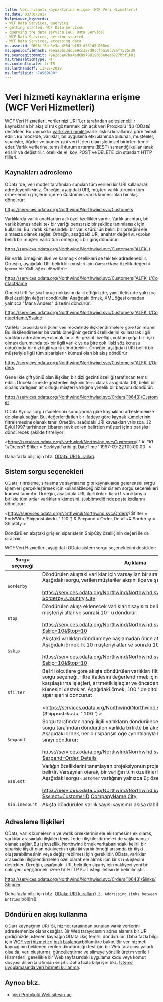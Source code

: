 ```yaml
---
title: Veri hizmeti kaynaklarına erişme (WCF Veri Hizmetleri)
ms.date: 03/30/2017
helpviewer_keywords:
- WCF Data Services, querying
- getting started, WCF Data Services
- querying the data service [WCF Data Service]
- WCF Data Services, getting started
- WCF Data Services, accessing data
ms.assetid: 9665ff5b-3e3a-495d-bf83-d531d5d060ed
ms.openlocfilehash: 7eea23ba3dc5e9cc327d9cdfba10c72af7525c30
ms.sourcegitcommit: 79a2d6a07ba4ed08979819666a0ee6927bbf1b01
ms.translationtype: MT
ms.contentlocale: tr-TR
ms.lasthandoff: 11/28/2019
ms.locfileid: "74569400"
---
```

# <a name="accessing-data-service-resources-wcf-data-services"></a>Veri hizmeti kaynaklarına erişme (WCF Veri Hizmetleri)
WCF Veri Hizmetleri, verilerinizi URI 'Ler tarafından adreslenebilir kaynaklarla bir akış olarak göstermek için açık veri Protokolü 'Nü (OData) destekler. Bu kaynaklar [varlık veri modeli](../adonet/entity-data-model.md)varlık ilişkisi kurallarına göre temsil edilir. Bu modelde, varlıklar, bir uygulama etki alanında bulunan, müşteriler, siparişler, öğeler ve ürünler gibi veri türleri olan işletimsel birimleri temsil eder. Varlık verilerine, temsili durum aktarımı (REST) semantiği kullanılarak erişilir ve değiştirilir, özellikle Al, koy, POST ve DELETE için standart HTTP fiilleri.  
  
## <a name="addressing-resources"></a>Kaynakları adresleme  
 OData 'de, veri modeli tarafından sunulan tüm verileri bir URI kullanarak adresleyebilirsiniz. Örneğin, aşağıdaki URI, müşteri varlık türünün tüm örneklerinin girişlerini içeren Customers varlık kümesi olan bir akış döndürür:  
  
<https://services.odata.org/Northwind/Northwind.svc/Customers>
  
 Varlıklarda varlık anahtarları adlı özel özellikler vardır. Varlık anahtarı, bir varlık kümesindeki tek bir varlığı benzersiz bir şekilde tanımlamak için kullanılır. Bu, varlık kümesindeki bir varlık türünün belirli bir örneğini ele almanıza olanak sağlar. Örneğin, aşağıdaki URI, anahtar değeri `ALFKI`olan belirli bir müşteri varlık türü örneği için bir giriş döndürür:  
  
<https://services.odata.org/Northwind/Northwind.svc/Customers('ALFKI')>
  
 Bir varlık örneğinin ilkel ve karmaşık özellikleri de tek tek adreslenebilir. Örneğin, aşağıdaki URI belirli bir müşteri için `ContactName` özellik değerini içeren bir XML öğesi döndürür:  
  
<https://services.odata.org/Northwind/Northwind.svc/Customers('ALFKI')/ContactName>
  
 Önceki URI 'ye `$value` uç noktasını dahil ettiğinizde, yanıt iletisinde yalnızca ilkel özelliğin değeri döndürülür. Aşağıdaki örnek, XML öğesi olmadan yalnızca "Maria Anders" dizesini döndürür:  
  
<https://services.odata.org/Northwind/Northwind.svc/Customers('ALFKI')/ContactName/$value>
  
 Varlıklar arasındaki ilişkiler veri modelinde ilişkilendirmelere göre tanımlanır. Bu ilişkilendirmeler bir varlık örneğinin gezinti özelliklerini kullanarak ilgili varlıkları adreslemeye olanak tanır. Bir gezinti özelliği, çoktan çoğa bir ilişki olması durumunda tek bir ilgili varlık ya da bire çok ilişki söz konusu olduğunda bir dizi ilgili varlık döndürebilir. Örneğin, aşağıdaki URI belirli bir müşteriyle ilgili tüm siparişlerin kümesi olan bir akış döndürür:  
  
<https://services.odata.org/Northwind/Northwind.svc/Customers('ALFKI')/Orders>
  
 Genellikle çift yönlü olan ilişkiler, bir dizi gezinti özelliği tarafından temsil edilir. Önceki örnekte gösterilen ilişkinin tersi olarak aşağıdaki URI, belirli bir sipariş varlığının ait olduğu müşteri varlığına yönelik bir başvuru döndürür:  
  
<https://services.odata.org/Northwind/Northwind.svc/Orders(10643)/Customer>
  
 OData Ayrıca sorgu ifadelerinin sonuçlarına göre kaynakları adreslemenize de olanak sağlar. Bu, değerlendirilen bir ifadeye göre kaynak kümelerinin filtrelemesine olanak tanır. Örneğin, aşağıdaki URI kaynakları yalnızca, 22 Eylül 1997 tarihinden itibaren sevk edilen belirtilen müşteri için siparişleri döndürecek şekilde filtreliyor:  
  
<https://services.odata.org/Northwind/Northwind.svc/Customers( ' ALFKI ')/Orders? $filter = SevkiyatTarihi gt DateTime ' 1997-09-22T00:00:00 ' >
  
 Daha fazla bilgi için bkz. [OData: URI kuralları](https://www.odata.org/documentation/odata-version-2-0/uri-conventions/).
  
## <a name="system-query-options"></a>Sistem sorgu seçenekleri  
 OData; filtreleme, sıralama ve sayfalama gibi kaynaklarda geleneksel sorgu işlemleri gerçekleştirmek için kullanabileceğiniz bir sistem sorgu seçenekleri kümesi tanımlar. Örneğin, aşağıdaki URI, ilgili `Order_Detail` varlıklarıyla birlikte tüm `Order` varlıkların kümesini, `100`bitmediğinde posta kodlarını döndürür:  
  
<https://services.odata.org/Northwind/Northwind.svc/Orders? $filter = EndsWith (Shippostakodu, ' 100 ') & $expand = Order_Details & $orderby = ShipCity >
  
 Döndürülen akıştaki girişler, siparişlerin ShipCity özelliğinin değeri ile de sıralanır.  
  
 WCF Veri Hizmetleri, aşağıdaki OData sistem sorgu seçeneklerini destekler:  
  
|Sorgu seçeneği|Açıklama|  
|------------------|-----------------|  
|`$orderby`|Döndürülen akıştaki varlıklar için varsayılan bir sıralama düzeni tanımlar. Aşağıdaki sorgu, verilen müşteriler akışını ilçe ve şehre göre sıralar:<br /><br /> <https://services.odata.org/Northwind/Northwind.svc/Customers?$orderby=Country,City>|  
|`$top`|Döndürülen akışa eklenecek varlıkların sayısını belirtir. Aşağıdaki örnek ilk 10 müşteriyi atlar ve sonraki 10 ' u döndürür:<br /><br /> <https://services.odata.org/Northwind/Northwind.svc/Customers?$skip=10&$top=10>|  
|`$skip`|Akıştaki varlıkları döndürmeye başlamadan önce atlanacak varlık sayısını belirtir. Aşağıdaki örnek ilk 10 müşteriyi atlar ve sonraki 10 ' u döndürür:<br /><br /> <https://services.odata.org/Northwind/Northwind.svc/Customers?$skip=10&$top=10>|  
|`$filter`|Belirli ölçütlere göre akışta döndürülen varlıkları filtreleyen bir ifade tanımlar. Bu sorgu seçeneği, filtre ifadesini değerlendirmek için kullanılan bir mantıksal karşılaştırma işleçleri, aritmetik işleçler ve önceden tanımlanmış sorgu işlevleri kümesini destekler. Aşağıdaki örnek, 100 ' de bitolmayan posta kodlarının tüm siparişlerini döndürür:<br /><br /> <https://services.odata.org/Northwind/Northwind.svc/Orders? $filter = EndsWith (Shippostakodu, ' 100 ') >|  
|`$expand`|Sorgu tarafından hangi ilgili varlıkların döndürüleceğini belirtir. İlgili varlıklar, sorgu tarafından döndürülen varlıkla birlikte bir akış veya bir giriş olarak yer alır. Aşağıdaki örnek, her bir siparişin öğe ayrıntılarıyla birlikte ' ALFKI ' müşterisi için sırayı döndürür:<br /><br /> <https://services.odata.org/Northwind/Northwind.svc/Customers('ALFKI')/Orders?$expand=Order_Details>|  
|`$select`|Varlığın özelliklerini tanımlayan projeksiyonun projeksiyonde döndürüleceğini belirtir. Varsayılan olarak, bir varlığın tüm özellikleri bir akışta döndürülür. Aşağıdaki sorgu `Customer` varlığının yalnızca üç özelliğini döndürür:<br /><br /> <https://services.odata.org/Northwind/Northwind.svc/Customers?$select=CustomerID,CompanyName,City>|  
|`$inlinecount`|Akışta döndürülen varlık sayısı sayısının akışa dahil edilmesini ister.|  
  
## <a name="addressing-relationships"></a>Adresleme Ilişkileri  
 OData, varlık kümelerinin ve varlık örneklerinin ele eklenmesine ek olarak, varlıklar arasındaki ilişkileri temsil eden ilişkilendirmeleri de sağlamanıza olanak sağlar. Bu işlevsellik, Northwind örnek veritabanındaki belirli bir siparişle ilişkili olan nakliyecinin gibi iki varlık örneği arasında bir ilişki oluşturabilmesinin veya değiştirebilmesi için gereklidir. OData, varlıklar arasındaki ilişkilendirmeleri özel olarak ele almak için bir `$link` işlecini destekler. Örneğin, aşağıdaki URI, belirtilen sipariş için nakliyeci yeni bir nakliyeci değiştirmek üzere bir HTTP PUT isteği iletisinde belirtilmiştir.  
  
<https://services.odata.org/Northwind/Northwind.svc/Orders(10643)/$links/Shipper>
  
 Daha fazla bilgi için bkz. [OData: URI kuralları](https://www.odata.org/documentation/odata-version-2-0/uri-conventions/)`3.2. Addressing Links between Entries` bölümü.
  
## <a name="consuming-the-returned-feed"></a>Döndürülen akışı kullanma  
 OData kaynağının URI 'SI, hizmet tarafından sunulan varlık verilerini adreslemenize olanak sağlar. Bir Web tarayıcısının adres alanına bir URI girdiğinizde, istenen kaynağın OData akış temsili döndürülür. Daha fazla bilgi için [WCF veri hizmetleri hızlı başlangıç](quickstart-wcf-data-services.md)bölümüne bakın. Bir veri hizmeti kaynağının beklenen verileri döndürdüğü test için bir Web tarayıcısı yararlı olsa da, veri oluşturma, güncelleştirme ve silmeye yönelik üretim verileri Hizmetleri, genellikle bir Web sayfasındaki uygulama kodu veya komut dosyası dilleri tarafından erişilir. Daha fazla bilgi için bkz. [Istemci uygulamasında veri hizmeti kullanma](using-a-data-service-in-a-client-application-wcf-data-services.md).  
  
## <a name="see-also"></a>Ayrıca bkz.

- [Veri Protokolü Web sitesini aç](https://www.odata.org/)
